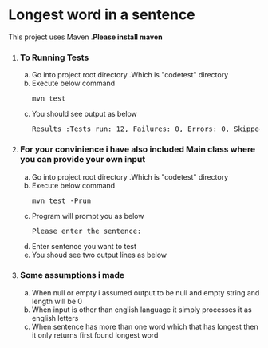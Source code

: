 <h1> Longest word in a sentence </h1>

This project uses Maven .<b>Please install maven </b>

<ol type="1">
<li><h3>To Running Tests</h3>
<ol type="a">
  <li> Go into project root directory .Which is "codetest" directory</li>
  <li> Execute below command  <pre>mvn test</pre></li>
  <li> You should see output as below <br></li>
  <pre>Results :Tests run: 12, Failures: 0, Errors: 0, Skipped: 0</pre>
  </ol></li>
 <li>         
<h3>For your convinience i have also included Main class where you can provide your own input </h3>
 <ol type="a">
 
  <li> Go into project root directory .Which is "codetest" directory</li>
  <li> Execute below command  <pre>mvn test -Prun</pre></li>
  <li> Program will prompt you as below  <pre>Please enter the sentence:</pre></li>
  <li> Enter sentence you want to test </li>
  <li> You shoud see two output lines as below</li>
 </li>
 </ol>
<li>
 
  <h3>Some assumptions i made</h3>
  <ol type="a">
    <li>When null or empty i assumed  output to be null and empty string and length will be 0</li>
    <li>When input is other than english language it simply processes it as english letters </li>
    <li>When sentence has more than one word which that has longest then it only returns first found longest word</li>
    
   </ol>
</li>
</ol>
